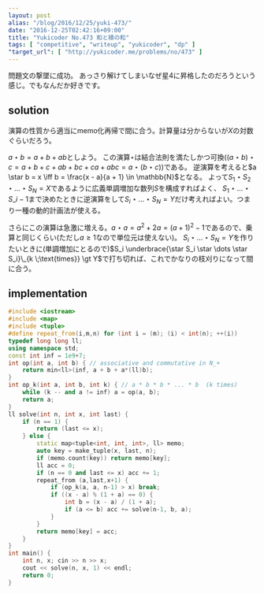 ```yaml
---
layout: post
alias: "/blog/2016/12/25/yuki-473/"
date: "2016-12-25T02:42:16+09:00"
title: "Yukicoder No.473 和と積の和"
tags: [ "competitive", "writeup", "yukicoder", "dp" ]
"target_url": [ "http://yukicoder.me/problems/no/473" ]
---
```


問題文の撃墜に成功。
あっさり解けてしまいなぜ星$4$に昇格したのだろうという感じ。でもなんだか好きです。

## solution

演算の性質から適当にmemo化再帰で間に合う。計算量は分からないが$X$の対数ぐらいだろう。

$a \star b = a + b + ab$としよう。
この演算$\star$は結合法則を満たしかつ可換($(a \star b) \star c = a + b + c + ab + bc + ca + abc = a \star (b \star c)$)である。
逆演算を考えると$a \star b = x \iff b = \frac{x - a}{a + 1} \in \mathbb{N}$となる。
よって$S_1 \star S_2 \star \dots \star S_N = X$であるように広義単調増加な数列$S$を構成すればよく、
$S_1 \star \dots \star S\_{i-1}$まで決めたときに逆演算をして$S_i \star \dots \star S_N = Y$だけ考えればよい。つまり一種の動的計画法が使える。

さらにこの演算は急激に増える。$a \star a = a^2 + 2a = {(a + 1)}^2 - 1$であるので、乗算と同じくらい(ただし$a \ge 1$なので単位元は使えない)。
$S_i \star \dots \star S_N = Y$を作りたいときに(単調増加にとるので)$S_i \underbrace{\star S_i \star \dots \star S_i}\_{k \;\text{times}} \gt Y$で打ち切れば、これでかなりの枝刈りになって間に合う。


## implementation

``` c++
#include <iostream>
#include <map>
#include <tuple>
#define repeat_from(i,m,n) for (int i = (m); (i) < int(n); ++(i))
typedef long long ll;
using namespace std;
const int inf = 1e9+7;
int op(int a, int b) { // associative and commutative in N_+
    return min<ll>(inf, a + b + a*(ll)b);
}
int op_k(int a, int b, int k) { // a * b * b * ... * b  (k times)
    while (k -- and a != inf) a = op(a, b);
    return a;
}
ll solve(int n, int x, int last) {
    if (n == 1) {
        return (last <= x);
    } else {
        static map<tuple<int, int, int>, ll> memo;
        auto key = make_tuple(x, last, n);
        if (memo.count(key)) return memo[key];
        ll acc = 0;
        if (n == 0 and last <= x) acc += 1;
        repeat_from (a,last,x+1) {
            if (op_k(a, a, n-1) > x) break;
            if ((x - a) % (1 + a) == 0) {
                int b = (x - a) / (1 + a);
                if (a <= b) acc += solve(n-1, b, a);
            }
        }
        return memo[key] = acc;
    }
}
int main() {
    int n, x; cin >> n >> x;
    cout << solve(n, x, 1) << endl;
    return 0;
}
```
